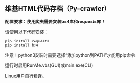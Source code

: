 ## 维基HTML代码存档（Py-crawler）

**配置要求：使用爬虫需要安装bs4库和requests库！**

请使用以下代码安装：
```
pip install requests
pip install bs4
```

注意！python3安装时需要选择“添加python到PATH”才能用pip命令

运行时启用RunMe.vbs(GUI)或main.exe(CLI)

Linux用户自行编译。
